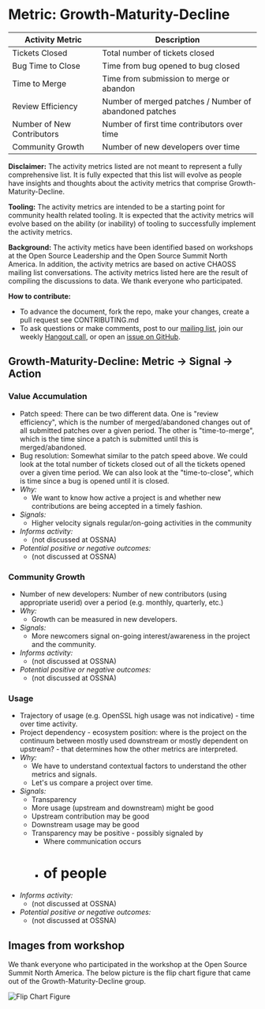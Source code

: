 # Metric: Growth-Maturity-Decline


 Activity Metric | Description
 --- | ---
 Tickets Closed | Total number of tickets closed
 Bug Time to Close | Time from bug opened to bug closed
 Time to Merge | Time from submission to merge or abandon
 Review Efficiency | Number of merged patches / Number of abandoned patches
 Number of New Contributors | Number of first time contributors over time
 Community Growth | Number of new developers over time

**Disclaimer:**
The activity metrics listed are not meant to represent a fully comprehensive list. It is fully expected that this list will evolve as people have insights and thoughts about the activity metrics that comprise Growth-Maturity-Decline. 

**Tooling:**
The activity metrics are intended to be a starting point for community health related tooling. It is expected that the activity metrics will evolve based on the ability (or inability) of tooling to successfully implement the activity metrics. 

**Background:**
The activity metics have been identified based on workshops at the Open Source Leadership and the Open Source Summit North America. In addition, the activity metrics are based on active CHAOSS mailing list conversations. The activity metrics listed here are the result of compiling the discussions to data. We thank everyone who participated.

**How to contribute:**
- To advance the document, fork the repo, make your changes, create a pull request see CONTRIBUTING.md
- To ask questions or make comments, post to our [mailing list][ml], join our weekly [Hangout call][ho], or open an [issue on GitHub][issue].

[ml]: https://wiki.linuxfoundation.org/chaoss/metrics#mail-list
[ho]: https://wiki.linuxfoundation.org/chaoss/metrics#weekly-hangout
[issue]: https://github.com/chaoss/metrics/issues

## Growth-Maturity-Decline: Metric -> Signal -> Action

### Value Accumulation
- Patch speed: There can be two different data.  One is "review efficiency", which is the number of merged/abandoned changes out of all submitted patches over a given period.  The other is "time-to-merge", which is the time since a patch is submitted until this is merged/abandoned.
- Bug resolution: Somewhat similar to the patch speed above.  We could look at the total number of tickets closed out of all the tickets opened over a given time period.  We can also look at the "time-to-close", which is time since a bug is opened until it is closed.
- *Why:*
    - We want to know how active a project is and whether new contributions are being accepted in a timely fashion.
- *Signals:*
    - Higher velocity signals regular/on-going activities in the community 
- *Informs activity:*
    - (not discussed at OSSNA)
- *Potential positive or negative outcomes:*
    - (not discussed at OSSNA)

### Community Growth
- Number of new developers: Number of new contributors (using appropriate userid) over a period (e.g. monthly, quarterly, etc.)
- *Why:*
    - Growth can be measured in new developers.
- *Signals:*
    - More newcomers signal on-going interest/awareness in the project and the community.  
- *Informs activity:*
    - (not discussed at OSSNA)
- *Potential positive or negative outcomes:*
    - (not discussed at OSSNA)

### Usage
- Trajectory of usage (e.g. OpenSSL high usage was not indicative) - time over time activity.
- Project dependency - ecosystem position: where is the project on the continuum between mostly used downstream or mostly dependent on upstream? - that determines how the other metrics are interpreted.
- *Why:*
    - We have to understand contextual factors to understand the other metrics and signals.
    - Let's us compare a project over time.
- *Signals:*
    - Transparency
    - More usage (upstream and downstream) might be good
    - Upstream contribution may be good
    - Downstream usage may be good
    - Transparency may be positive - possibly signaled by
        - Where communication occurs
        - # of people
- *Informs activity:*
    - (not discussed at OSSNA)
- *Potential positive or negative outcomes:*
    - (not discussed at OSSNA)

## Images from workshop
We thank everyone who participated in the workshop at the Open Source Summit North America. The below picture is the flip chart figure that came out of the Growth-Maturity-Decline group.

![Flip Chart Figure](img/OSSNA2017.GMD.jpg "Flip Chart Figure")
